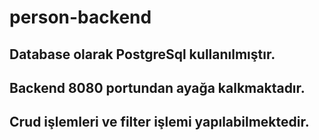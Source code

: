 # person-backend

## Database olarak PostgreSql kullanılmıştır.

## Backend 8080 portundan ayağa kalkmaktadır.

## Crud işlemleri ve filter işlemi yapılabilmektedir.
